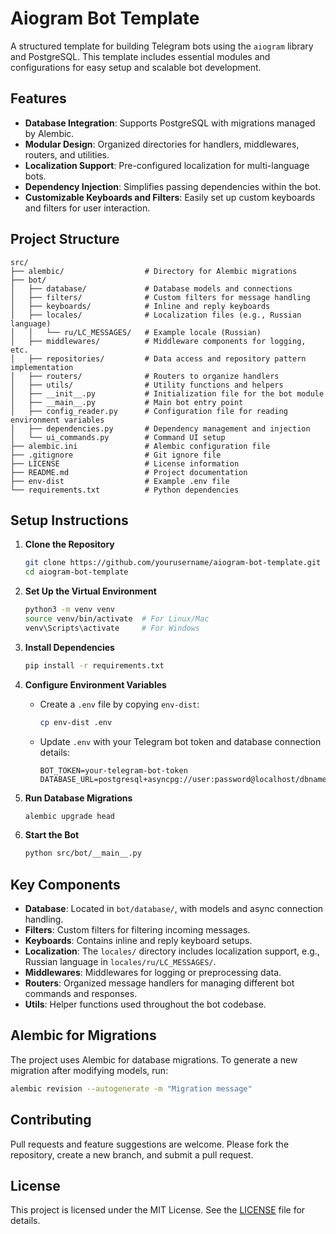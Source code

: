 # Aiogram Bot Template

A structured template for building Telegram bots using the `aiogram` library and PostgreSQL. This template includes essential modules and configurations for easy setup and scalable bot development.

## Features

- **Database Integration**: Supports PostgreSQL with migrations managed by Alembic.
- **Modular Design**: Organized directories for handlers, middlewares, routers, and utilities.
- **Localization Support**: Pre-configured localization for multi-language bots.
- **Dependency Injection**: Simplifies passing dependencies within the bot.
- **Customizable Keyboards and Filters**: Easily set up custom keyboards and filters for user interaction.

## Project Structure

```
src/
├── alembic/                  # Directory for Alembic migrations
├── bot/
│   ├── database/             # Database models and connections
│   ├── filters/              # Custom filters for message handling
│   ├── keyboards/            # Inline and reply keyboards
│   ├── locales/              # Localization files (e.g., Russian language)
│   │   └── ru/LC_MESSAGES/   # Example locale (Russian)
│   ├── middlewares/          # Middleware components for logging, etc.
│   ├── repositories/         # Data access and repository pattern implementation
│   ├── routers/              # Routers to organize handlers
│   ├── utils/                # Utility functions and helpers
│   ├── __init__.py           # Initialization file for the bot module
│   ├── __main__.py           # Main bot entry point
│   ├── config_reader.py      # Configuration file for reading environment variables
│   ├── dependencies.py       # Dependency management and injection
│   └── ui_commands.py        # Command UI setup
├── alembic.ini               # Alembic configuration file
├── .gitignore                # Git ignore file
├── LICENSE                   # License information
├── README.md                 # Project documentation
├── env-dist                  # Example .env file
└── requirements.txt          # Python dependencies
```

## Setup Instructions

1. **Clone the Repository**
   ```bash
   git clone https://github.com/yourusername/aiogram-bot-template.git
   cd aiogram-bot-template
   ```

2. **Set Up the Virtual Environment**
   ```bash
   python3 -m venv venv
   source venv/bin/activate  # For Linux/Mac
   venv\Scripts\activate     # For Windows
   ```

3. **Install Dependencies**
   ```bash
   pip install -r requirements.txt
   ```

4. **Configure Environment Variables**
   - Create a `.env` file by copying `env-dist`:
     ```bash
     cp env-dist .env
     ```
   - Update `.env` with your Telegram bot token and database connection details:
     ```
     BOT_TOKEN=your-telegram-bot-token
     DATABASE_URL=postgresql+asyncpg://user:password@localhost/dbname
     ```

5. **Run Database Migrations**
   ```bash
   alembic upgrade head
   ```

6. **Start the Bot**
   ```bash
   python src/bot/__main__.py
   ```

## Key Components

- **Database**: Located in `bot/database/`, with models and async connection handling.
- **Filters**: Custom filters for filtering incoming messages.
- **Keyboards**: Contains inline and reply keyboard setups.
- **Localization**: The `locales/` directory includes localization support, e.g., Russian language in `locales/ru/LC_MESSAGES/`.
- **Middlewares**: Middlewares for logging or preprocessing data.
- **Routers**: Organized message handlers for managing different bot commands and responses.
- **Utils**: Helper functions used throughout the bot codebase.

## Alembic for Migrations

The project uses Alembic for database migrations. To generate a new migration after modifying models, run:
```bash
alembic revision --autogenerate -m "Migration message"
```

## Contributing

Pull requests and feature suggestions are welcome. Please fork the repository, create a new branch, and submit a pull request.

## License

This project is licensed under the MIT License. See the [LICENSE](LICENSE) file for details.
